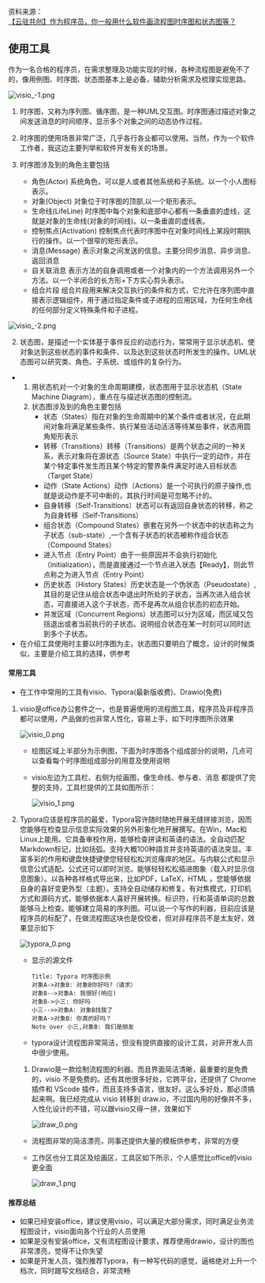 资料来源：<br/>
[【云驻共创】作为程序员，你一般用什么软件画流程图时序图和状态图等？](https://bbs.huaweicloud.com/blogs/329422?utm_source=zhihu&utm_medium=bbs-ex&utm_campaign=other&utm_content=content)

## 使用工具

作为一名合格的程序员，在需求整理及功能实现的时候，各种流程图是避免不了的，像用例图、时序图、状态图基本上是必备，辅助分析需求及梳理实现思路。

![visio_-1.png](img/1643094830170098353.png)

1. 时序图，又称为序列图、循序图，是一种UML交互图。时序图通过描述对象之间发送消息的时间顺序，显示多个对象之间的动态协作过程。

1. 时序图的使用场景非常广泛，几乎各行各业都可以使用。当然，作为一个软件工作者，我这边主要列举和软件开发有关的场景。
2. 时序图涉及到的角色主要包括
   - 角色(Actor) 系统角色，可以是人或者其他系统和子系统。以一个小人图标表示。
   - 对象(Object) 对象位于时序图的顶部,以一个矩形表示。
   - 生命线(LifeLine) 时序图中每个对象和底部中心都有一条垂直的虚线，这就是对象的生命线(对象的时间线)。以一条垂直的虚线表。
   - 控制焦点(Activation) 控制焦点代表时序图中在对象时间线上某段时期执行的操作。以一个很窄的矩形表示。
   - 消息(Message) 表示对象之间发送的信息。主要分同步消息、异步消息、返回消息
   - 自关联消息 表示方法的自身调用或者一个对象内的一个方法调用另外一个方法。以一个半闭合的长方形+下方实心剪头表示。
   - 组合片段 组合片段用来解决交互执行的条件和方式，它允许在序列图中直接表示逻辑组件，用于通过指定条件或子进程的应用区域，为任何生命线的任何部分定义特殊条件和子进程。

![visio_-2.png](img/1643094849147007545.png)

2. 状态图，是描述一个实体基于事件反应的动态行为，常常用于显示状态机、使对象达到这些状态的事件和条件、以及达到这些状态时所发生的操作。UML状态图可以研究类、角色、子系统、或组件的复杂行为。

- 1. 用状态机对一个对象的生命周期建模，状态图用于显示状态机（State Machine Diagram），重点在与描述状态图的控制流。
  2. 状态图涉及到的角色主要包括
     - 状态（States）指在对象的生命周期中的某个条件或者状况，在此期间对象将满足某些条件、执行某些活动活活等待某些事件，状态用圆角矩形表示
     - 转移（Transitions）转移（Transitions）是两个状态之间的一种关系，表示对象将在源状态（Source State）中执行一定的动作，并在某个特定事件发生而且某个特定的警界条件满足时进入目标状态（Target State）
     - 动作（State Actions）动作（Actions）是一个可执行的原子操作,也就是说动作是不可中断的，其执行时间是可忽略不计的。
     - 自身转移（Self-Transitions）状态可以有返回自身状态的转移，称之为自身转移（Self-Transitions）
     - 组合状态（Compound States）嵌套在另外一个状态中的状态称之为子状态（sub-state）,一个含有子状态的状态被称作组合状态（Compound States）
     - 进入节点（Entry Point）由于一些原因并不会执行初始化（initialization），而是直接通过一个节点进入状态【Ready】，则此节点称之为进入节点（Entry Point）
     - 历史状态（History States）历史状态是一个伪状态（Pseudostate）,其目的是记住从组合状态中退出时所处的子状态，当再次进入组合状态，可直接进入这个子状态，而不是再次从组合状态的初态开始。
     - 并发区域（Concurrent Regions）状态图可以分为区域，而区域又包括退出或者当前执行的子状态。说明组合状态在某一时刻可以同时达到多个子状态。
- 在介绍工具使用时主要以时序图为主，状态图只要明白了概念，设计的时候类似，主要是介绍工具的选择，供参考

#### **常用工具**

- 在工作中常用的工具有visio、Typora(最新版收费)、Drawio(免费)

1. visio是office办公套件之一，也是普遍使用的流程图工具，程序员及非程序员都可以使用，产品做的也非常人性化，容易上手，如下时序图所示效果

   

   ![visio_0.png](img/1643094880815063248.png)

   - 绘图区域上半部分为示例图，下面为时序图各个组成部分的说明，几点可以查看每个时序图组成部分的用意及使用说明

   - visio左边为工具栏、右侧为绘画图，像生命线、参与者、消息 都提供了完整的支持，工具栏提供的工具如图所示：

     

     ![visio_1.png](img/1643094901105003080.png)

2. Typora应该是程序员的最爱，Typora容许随时随地开展无缝拼接浏览，因而您能够在检查显示信息实际效果的另外形象化地开展撰写。在Win，Mac和Linux上能用。它具备审校作用，能够检查拼读和英语的语法。全自动匹配Markdown标记，比如括弧。支持大概100种語言并支持英语的语法突显。丰富多彩的作用和键盘快捷键使您轻轻松松浏览瘙痒的地区。与内联公式和显示信息公式适配。公式还可以即时浏览。能够轻轻松松插进图象（载入时显示信息图象）。以各种各样格式导出来，比如PDF，LaTeX，HTML 。您能够依据自身的喜好变更外型（主题）。支持全自动储存和修复。有对焦模式，打印机方式和源码方式，能够依据本人喜好开展转换。标识符，行和英语单词的总数能够马上检查。能够建立简易的序列图。可以说一个写作的利器，目前应该是程序员的标配了，在做流程图这块也是佼佼者，但对非程序员不是太友好，效果显示如下

   ![typora_0.png](img/1643094977405069294.png)

   - 显示的源文件

     ```
     Title: Typora 时序图示例
     对象A->对象B: 对象B你好吗?（请求）
     对象B-->对象A: 我很好(响应)
     对象B->小三: 你好吗
     小三-->>对象A: 对象B找我了
     对象A->对象B: 你真的好吗？
     Note over 小三,对象B: 我们是朋友
     ```

   - typora设计流程图非常简洁，但没有提供直接的设计工具，对非开发人员中很少使用。

   1. Drawio是一款绘制流程图的利器。而且界面简洁清晰，最重要的是免费的，visio 不是免费的。还有其他很多好处，它跨平台，还提供了 Chrome 插件和 VScode 插件，而且支持多语言，很友好。这么多好处，那必须搞起来啊。我已经完成从 visio 转移到 draw.io，不过国内用的好像并不多，人性化设计的不错，可以跟visio又得一拼，效果如下

      ![draw_0.png](img/1643095123345058577.png)

   - 流程图非常的简洁漂亮，同事还提供大量的模板供参考，非常的方便

   - 工作区也分工具区及绘画区，工具区如下所示，个人感觉比office的visio更全面

     ![draw_1.png](img/1643095157882093461.png)

#### **推荐总结**

- 如果已经安装office，建议使用visio，可以满足大部分需求，同时满足业务流程图设计，visio面向各个行业的人员使用
- 如果是没有安装office，又有流程图设计要求，推荐使用drawio，设计的图也非常漂亮，觉得不让你失望
- 如果是开发人员，强烈推荐Typora，有一种写代码的感觉，逼格绝对上升一个档次，同时跟写文档结合，非常流畅

